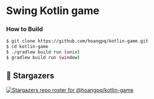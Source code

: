 # Swing Kotlin game

### How to Build
```bash
$ git clone https://github.com/hoangpq/kotlin-game.git
$ cd kotlin-game
$ ./gradlew build run (unix)
$ gradlew build run (window)
```

## :clap: Stargazers
[![Stargazers repo roster for @hoangpq/kotlin-game](https://reporoster.com/stars/hoangpq/kotlin-game)](https://github.com/hoangpq/kotlin-game/stargazers)
